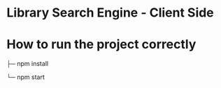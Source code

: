 # Library Search Engine - Client Side


# How to run the project correctly

├─ npm install

└─ npm start